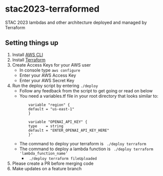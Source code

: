 # stac2023-terraformed
STAC 2023 lambdas and other architecture deployed and managed by Terraform

## Setting things up

1. Install [AWS CLI](https://docs.aws.amazon.com/cli/latest/userguide/getting-started-install.html)
2. Install [Terraform](https://developer.hashicorp.com/terraform/downloads)
3. Create Access Keys for your AWS user
    - In console type `aws configure`
    - Enter your AWS Access Key
    - Enter your AWS Secret Key
4. Run the deploy script by entering `./deploy`
    - Follow any feedback from the script to get going or read on below
    - You need a variables.tf file in your root directory that looks similar to:
        ```
            variable "region" {
            default = "us-east-1"
            }

            variable "OPENAI_API_KEY" {
            type    = string
            default = "ENTER_OPENAI_API_KEY_HERE"
            }'
        ```
    - The command to deploy your terraform is
        ` ./deploy terraform`
    - The command to deploy a lambda function is
        ` ./deploy terraform 'lambda_function_name'`
        - ` ./deploy terraform fileUploaded`
5. Please create a PR before merging code
6. Make updates on a feature branch